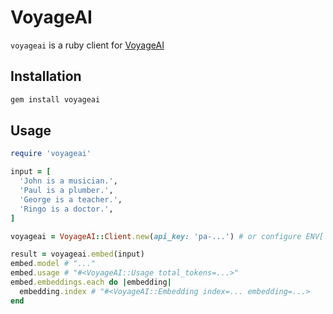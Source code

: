 # VoyageAI

`voyageai` is a ruby client for [VoyageAI](https://www.voyageai.com)

## Installation

```bash
gem install voyageai
```

## Usage

```ruby
require 'voyageai'

input = [
  'John is a musician.',
  'Paul is a plumber.',
  'George is a teacher.',
  'Ringo is a doctor.',
]

voyageai = VoyageAI::Client.new(api_key: 'pa-...') # or configure ENV['VOYAGEAI_API_KEY']

result = voyageai.embed(input)
embed.model # "..."
embed.usage # "#<VoyageAI::Usage total_tokens=...>"
embed.embeddings.each do |embedding|
  embedding.index # "#<VoyageAI::Embedding index=... embedding=...>
end
```
